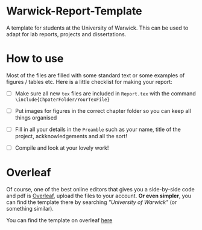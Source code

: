 # Warwick-Report-Template
A template for students at the University of Warwick. This can be used to adapt for lab reports, projects and dissertations.


# How to use
Most of the files are filled with some standard text or some examples of figures / tables etc. Here is a little checklist for making your report:

- [ ] Make sure all new `tex` files are included in `Report.tex` with the           command `\include{ChpaterFolder/YourTexFile}` 

- [ ] Put images for figures in the correct chapter folder so you can keep all things organised

- [ ] Fill in all your details in the `Preamble` such as your name, title of the project, ackknowledgements and all the sort!

- [ ] Compile and look at your lovely work!

# Overleaf
Of course, one of the best online editors that gives you a side-by-side code and pdf is [Overleaf](https://www.overleaf.com), upload the files to your account. **Or even simpler**, you can find the template there by searching *"University of Warwick"* (or something similar).

You can find the template on overleaf [here](https://www.overleaf.com/latex/templates/university-of-warwick-report-template/kfpfvcbkdcdk)


